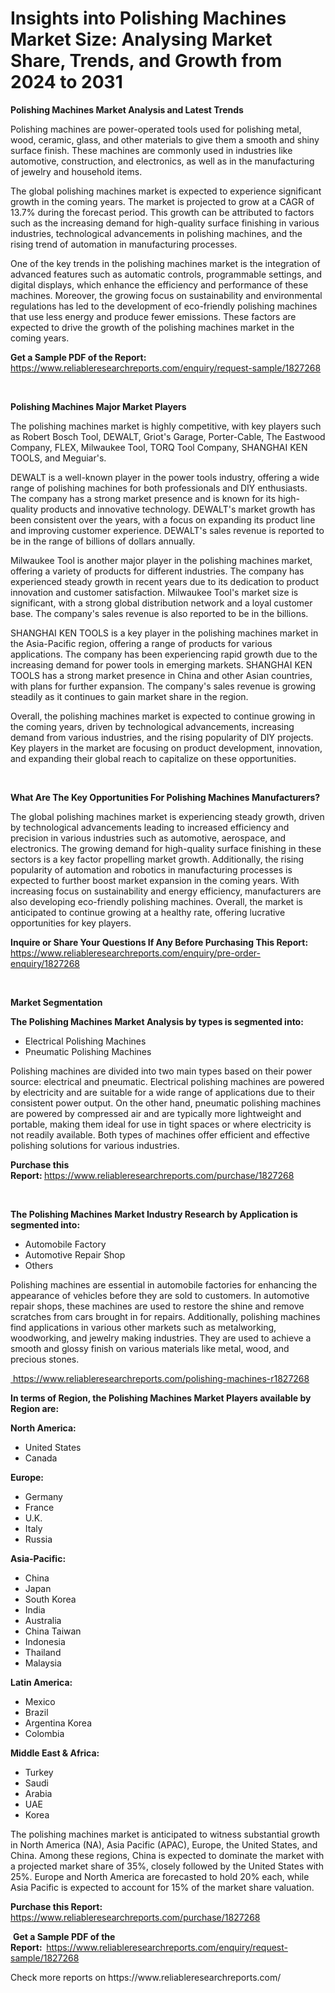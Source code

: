 <p><h1>Insights into Polishing Machines Market Size: Analysing Market Share, Trends, and Growth from 2024 to 2031</h1></p><p><strong>Polishing Machines Market Analysis and Latest Trends</strong></p>
<p><p>Polishing machines are power-operated tools used for polishing metal, wood, ceramic, glass, and other materials to give them a smooth and shiny surface finish. These machines are commonly used in industries like automotive, construction, and electronics, as well as in the manufacturing of jewelry and household items.</p><p>The global polishing machines market is expected to experience significant growth in the coming years. The market is projected to grow at a CAGR of 13.7% during the forecast period. This growth can be attributed to factors such as the increasing demand for high-quality surface finishing in various industries, technological advancements in polishing machines, and the rising trend of automation in manufacturing processes.</p><p>One of the key trends in the polishing machines market is the integration of advanced features such as automatic controls, programmable settings, and digital displays, which enhance the efficiency and performance of these machines. Moreover, the growing focus on sustainability and environmental regulations has led to the development of eco-friendly polishing machines that use less energy and produce fewer emissions. These factors are expected to drive the growth of the polishing machines market in the coming years.</p></p>
<p><strong>Get a Sample PDF of the Report:&nbsp;</strong> <a href="https://www.reliableresearchreports.com/enquiry/request-sample/1827268">https://www.reliableresearchreports.com/enquiry/request-sample/1827268</a></p>
<p>&nbsp;</p>
<p><strong>Polishing Machines Major Market Players</strong></p>
<p><p>The polishing machines market is highly competitive, with key players such as Robert Bosch Tool, DEWALT, Griot's Garage, Porter-Cable, The Eastwood Company, FLEX, Milwaukee Tool, TORQ Tool Company, SHANGHAI KEN TOOLS, and Meguiar's. </p><p>DEWALT is a well-known player in the power tools industry, offering a wide range of polishing machines for both professionals and DIY enthusiasts. The company has a strong market presence and is known for its high-quality products and innovative technology. DEWALT's market growth has been consistent over the years, with a focus on expanding its product line and improving customer experience. DEWALT's sales revenue is reported to be in the range of billions of dollars annually.</p><p>Milwaukee Tool is another major player in the polishing machines market, offering a variety of products for different industries. The company has experienced steady growth in recent years due to its dedication to product innovation and customer satisfaction. Milwaukee Tool's market size is significant, with a strong global distribution network and a loyal customer base. The company's sales revenue is also reported to be in the billions.</p><p>SHANGHAI KEN TOOLS is a key player in the polishing machines market in the Asia-Pacific region, offering a range of products for various applications. The company has been experiencing rapid growth due to the increasing demand for power tools in emerging markets. SHANGHAI KEN TOOLS has a strong market presence in China and other Asian countries, with plans for further expansion. The company's sales revenue is growing steadily as it continues to gain market share in the region. </p><p>Overall, the polishing machines market is expected to continue growing in the coming years, driven by technological advancements, increasing demand from various industries, and the rising popularity of DIY projects. Key players in the market are focusing on product development, innovation, and expanding their global reach to capitalize on these opportunities.</p></p>
<p>&nbsp;</p>
<p><strong>What Are The Key Opportunities For Polishing Machines Manufacturers?</strong></p>
<p><p>The global polishing machines market is experiencing steady growth, driven by technological advancements leading to increased efficiency and precision in various industries such as automotive, aerospace, and electronics. The growing demand for high-quality surface finishing in these sectors is a key factor propelling market growth. Additionally, the rising popularity of automation and robotics in manufacturing processes is expected to further boost market expansion in the coming years. With increasing focus on sustainability and energy efficiency, manufacturers are also developing eco-friendly polishing machines. Overall, the market is anticipated to continue growing at a healthy rate, offering lucrative opportunities for key players.</p></p>
<p><strong>Inquire or Share Your Questions If Any Before Purchasing This Report:</strong> <a href="https://www.reliableresearchreports.com/enquiry/pre-order-enquiry/1827268">https://www.reliableresearchreports.com/enquiry/pre-order-enquiry/1827268</a></p>
<p>&nbsp;</p>
<p><strong>Market Segmentation</strong></p>
<p><strong>The Polishing Machines Market Analysis by types is segmented into:</strong></p>
<p><ul><li>Electrical Polishing Machines</li><li>Pneumatic Polishing Machines</li></ul></p>
<p><p>Polishing machines are divided into two main types based on their power source: electrical and pneumatic. Electrical polishing machines are powered by electricity and are suitable for a wide range of applications due to their consistent power output. On the other hand, pneumatic polishing machines are powered by compressed air and are typically more lightweight and portable, making them ideal for use in tight spaces or where electricity is not readily available. Both types of machines offer efficient and effective polishing solutions for various industries.</p></p>
<p><strong>Purchase this Report:&nbsp;</strong><a href="https://www.reliableresearchreports.com/purchase/1827268">https://www.reliableresearchreports.com/purchase/1827268</a></p>
<p>&nbsp;</p>
<p><strong>The Polishing Machines Market Industry Research by Application is segmented into:</strong></p>
<p><ul><li>Automobile Factory</li><li>Automotive Repair Shop</li><li>Others</li></ul></p>
<p><p>Polishing machines are essential in automobile factories for enhancing the appearance of vehicles before they are sold to customers. In automotive repair shops, these machines are used to restore the shine and remove scratches from cars brought in for repairs. Additionally, polishing machines find applications in various other markets such as metalworking, woodworking, and jewelry making industries. They are used to achieve a smooth and glossy finish on various materials like metal, wood, and precious stones.</p></p>
<p><a href="https://www.reliableresearchreports.com/polishing-machines-r1827268">&nbsp;https://www.reliableresearchreports.com/polishing-machines-r1827268</a></p>
<p><strong>In terms of Region, the Polishing Machines Market Players available by Region are:</strong></p>
<p>
    <p> <strong> North America: </strong>
        <ul>
            <li>United States</li>
            <li>Canada</li>
        </ul>
        </p> 
    <p> <strong> Europe: </strong>
        <ul>
            <li>Germany</li>
            <li>France</li>
            <li>U.K.</li>
            <li>Italy</li>
            <li>Russia</li>
        </ul>
        </p> 
    <p> <strong> Asia-Pacific: </strong>
        <ul>
            <li>China</li>
            <li>Japan</li>
            <li>South Korea</li>
            <li>India</li>
            <li>Australia</li>
            <li>China Taiwan</li>
            <li>Indonesia</li>
            <li>Thailand</li>
            <li>Malaysia</li>
        </ul>
        </p> 
    <p> <strong> Latin America: </strong>
        <ul>
            <li>Mexico</li>
            <li>Brazil</li>
            <li>Argentina Korea</li>
            <li>Colombia</li>
        </ul>
        </p> 
    <p> <strong> Middle East & Africa: </strong>
        <ul>
            <li>Turkey</li>
            <li>Saudi</li>
            <li>Arabia</li>
            <li>UAE</li>
            <li>Korea</li>
        </ul>
    </p>
    </p>
<p><p>The polishing machines market is anticipated to witness substantial growth in North America (NA), Asia Pacific (APAC), Europe, the United States, and China. Among these regions, China is expected to dominate the market with a projected market share of 35%, closely followed by the United States with 25%. Europe and North America are forecasted to hold 20% each, while Asia Pacific is expected to account for 15% of the market share valuation.</p></p>
<p><strong>Purchase this Report: </strong><a href="https://www.reliableresearchreports.com/purchase/1827268">https://www.reliableresearchreports.com/purchase/1827268</a></p>
<p>&nbsp;<strong>Get a Sample PDF of the Report:&nbsp;&nbsp;</strong><a href="https://www.reliableresearchreports.com/enquiry/request-sample/1827268">https://www.reliableresearchreports.com/enquiry/request-sample/1827268</a></p>
<p><strong></strong></p>
<p>Check more reports on https://www.reliableresearchreports.com/</p>